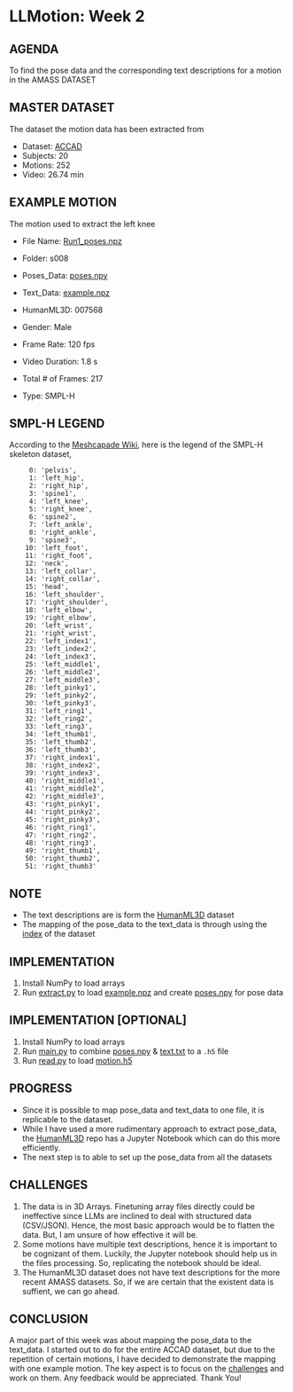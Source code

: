 # LLMotion: Week 2

## AGENDA
To find the pose data and the corresponding text descriptions for a motion in the AMASS DATASET

## MASTER DATASET
The dataset the motion data has been extracted from 

- Dataset: [ACCAD](https://accad.osu.edu/research/motion-lab/mocap-system-and-data)
- Subjects: 20
- Motions: 252
- Video: 26.74 min

## EXAMPLE MOTION
The motion used to extract the left knee

- File Name: [Run1_poses.npz](example.npz)
- Folder: s008
  
- Poses_Data: [poses.npy](poses.npy)
- Text_Data: [example.npz](text.txt)
- HumanML3D: 007568
  
- Gender: Male
- Frame Rate: 120 fps
- Video Duration: 1.8 s
- Total # of Frames: 217
- Type: SMPL-H

## SMPL-H LEGEND

According to the [Meshcapade Wiki](https://github.com/Meshcapade/wiki/blob/main/wiki/SMPL.md), here is the legend of the SMPL-H skeleton dataset,
```
     0: 'pelvis',
     1: 'left_hip',
     2: 'right_hip',
     3: 'spine1',
     4: 'left_knee',
     5: 'right_knee',
     6: 'spine2',
     7: 'left_ankle',
     8: 'right_ankle',
     9: 'spine3',
    10: 'left_foot',
    11: 'right_foot',
    12: 'neck',
    13: 'left_collar',
    14: 'right_collar',
    15: 'head',
    16: 'left_shoulder',
    17: 'right_shoulder',
    18: 'left_elbow',
    19: 'right_elbow',
    20: 'left_wrist',
    21: 'right_wrist',
    22: 'left_index1',
    23: 'left_index2',
    24: 'left_index3',
    25: 'left_middle1',
    26: 'left_middle2',
    27: 'left_middle3',
    28: 'left_pinky1',
    29: 'left_pinky2',
    30: 'left_pinky3',
    31: 'left_ring1',
    32: 'left_ring2',
    33: 'left_ring3',
    34: 'left_thumb1',
    35: 'left_thumb2',
    36: 'left_thumb3',
    37: 'right_index1',
    38: 'right_index2',
    39: 'right_index3',
    40: 'right_middle1',
    41: 'right_middle2',
    42: 'right_middle3',
    43: 'right_pinky1',
    44: 'right_pinky2',
    45: 'right_pinky3',
    46: 'right_ring1',
    47: 'right_ring2',
    48: 'right_ring3',
    49: 'right_thumb1',
    50: 'right_thumb2',
    51: 'right_thumb3'
```

## NOTE

- The text descriptions are is form the [HumanML3D](https://github.com/EricGuo5513/HumanML3D/tree/main/HumanML3D) dataset
- The mapping of the pose_data to the text_data is through using the [index](https://github.com/EricGuo5513/HumanML3D/blob/main/index.csv) of the dataset

## IMPLEMENTATION

1. Install NumPy to load arrays
2. Run [extract.py](extract.py) to load [example.npz](example.npz) and create [poses.npy](poses.npy) for pose data

## IMPLEMENTATION [OPTIONAL]

1. Install NumPy to load arrays
2. Run [main.py](main.py) to combine [poses.npy](poses.npy) & [text.txt](text.txt) to a `.h5` file
3. Run [read.py](read.py) to load [motion.h5](motion.h5)

## PROGRESS

- Since it is possible to map pose_data and text_data to one file, it is replicable to the dataset.
- While I have used a more rudimentary approach to extract pose_data, the [HumanML3D](https://github.com/EricGuo5513/HumanML3D/tree/main/HumanML3D) repo has a Jupyter Notebook which can do this more efficiently.
- The next step is to able to set up the pose_data from all the datasets

## CHALLENGES

1. The data is in 3D Arrays. Finetuning array files directly could be ineffective since LLMs are inclined to deal with structured data (CSV/JSON). Hence, the most basic approach would be to flatten the data. But, I am unsure of how effective it will be.
2. Some motions have multiple text descriptions, hence it is important to be cognizant of them. Luckily, the Jupyter notebook should help us in the files processing. So, replicating the notebook should be ideal.
3. The HumanML3D dataset does not have text descriptions for the more recent AMASS datasets. So, if we are certain that the existent data is suffient, we can go ahead.

## CONCLUSION

A major part of this week was about mapping the pose_data to the text_data. I started out to do for the entire ACCAD dataset, but due to the repetition of certain motions, I have decided to demonstrate the mapping with one example motion. The key aspect is to focus on the [challenges](CHALLENGES) and work on them. Any feedback would be appreciated. Thank You!
